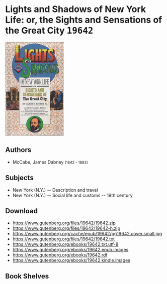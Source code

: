 # Lights and Shadows of New York Life: or, the Sights and Sensations of the Great City <kbd>19642</kbd>

![](./cover.medium.jpg "")

## Authors


 - McCabe, James Dabney <small>(1842 - 1883)</small>

## Subjects


 - New York (N.Y.) -- Description and travel
 - New York (N.Y.) -- Social life and customs -- 19th century

## Download


 - https://www.gutenberg.org/files/19642/19642.zip
 - https://www.gutenberg.org/files/19642/19642-h.zip
 - https://www.gutenberg.org/cache/epub/19642/pg19642.cover.small.jpg
 - https://www.gutenberg.org/files/19642/19642.txt
 - https://www.gutenberg.org/ebooks/19642.txt.utf-8
 - https://www.gutenberg.org/ebooks/19642.epub.images
 - https://www.gutenberg.org/ebooks/19642.rdf
 - https://www.gutenberg.org/ebooks/19642.kindle.images

## Book Shelves


